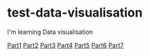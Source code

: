 # test-data-visualisation
I'm learning Data visualisation

[Part1](https://vizhub.com/AnthoVDO/06cf8c8332c949f0aa884b7be3071f6f)
[Part2](https://vizhub.com/AnthoVDO/206c3ce9f61e4eef9f1f1ec5789e3213)
[Part3](https://vizhub.com/AnthoVDO/540bccd2a6bb4ea9b65d2f2476a80fb1)
[Part4](https://vizhub.com/AnthoVDO/8df068c6d7734561a9e87f27b3f84829)
[Part5](https://vizhub.com/AnthoVDO/2c32032de7d647dd86718f55dc509d57)
[Part6]()
[Part7]()

